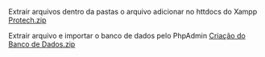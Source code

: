 Extrair arquivos dentro da pastas o arquivo adicionar no httdocs do Xampp
[Protech.zip](https://github.com/user-attachments/files/20699653/Protech.zip)

Extrair arquivo e importar o banco de dados pelo PhpAdmin
[Criação do Banco de Dados.zip](https://github.com/user-attachments/files/20699677/Criacao.do.Banco.de.Dados.zip)
